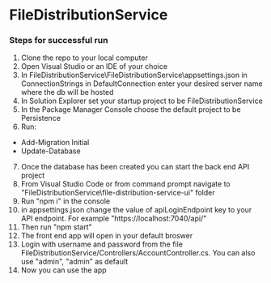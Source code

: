 # FileDistributionService

### Steps for successful run
1. Clone the repo to your local computer
2. Open Visual Studio or an IDE of your choice 
3. In FileDistributionService\FileDistributionService\appsettings.json in ConnectionStrings in DefaultConnection enter your desired server name where the db will be hosted
4. In Solution Explorer set your startup project to be FileDistributionService
5. In the Package Manager Console choose the  default project to be Persistence 
6. Run:
* Add-Migration Initial
* Update-Database
7. Once the database has been created you can start the back end API project
8. From Visual Studio Code or from command prompt navigate to "FileDistributionService\file-distribution-service-ui" folder
9. Run "npm i" in the console
10. in appsettings.json change the value of apiLoginEndpoint key to your API endpoint. For example "https://localhost:7040/api/" 
11. Then run "npm start"
12. The front end app will open in your default broswer
13. Login with username and password from the file FileDistributionService/Controllers/AccountController.cs. You can also use "admin", "admin" as default
14. Now you can use the app
